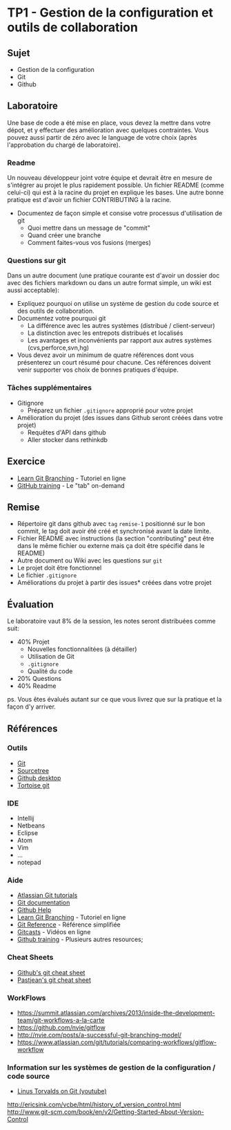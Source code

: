 # TP1 - Gestion de la configuration et outils de collaboration

## Sujet

- Gestion de la configuration
- Git
- Github

## Laboratoire

Une base de code a été mise en place, vous devez la mettre dans votre dépot, et y effectuer des amélioration avec quelques contraintes. Vous pouvez aussi partir de zéro avec le language de votre choix (après l'approbation du chargé de laboratoire).

### Readme

Un nouveau développeur joint votre équipe et devrait être en mesure de s'intégrer au projet le plus rapidement possible. Un fichier README (comme celui-ci) qui est à la racine du projet en explique les bases. Une autre bonne pratique est d'avoir un fichier CONTRIBUTING à la racine.

- Documentez de façon simple et consise votre processus d'utilisation de git  
  - Quoi mettre dans un message de "commit"
  - Quand créer une branche
  - Comment faites-vous vos fusions (merges)

### Questions sur git

Dans un autre document (une pratique courante est d'avoir un dossier doc avec des fichiers markdown ou dans un autre format simple, un wiki est aussi acceptable):

- Expliquez pourquoi on utilise un système de gestion du code source et des outils de collaboration.
- Documentez votre pourquoi git
  - La différence avec les autres systèmes (distribué / client-serveur)
  - La distinction avec les entrepots distribués et localisés
  - Les avantages et inconvénients par rapport aux autres systèmes (cvs,perforce,svn,hg)
- Vous devez avoir un minimum de quatre références dont vous présenterez un court résumé pour chacune. Ces références doivent venir supporter vos choix de bonnes pratiques d'équipe.

### Tâches supplémentaires

- Gitignore
  - Préparez un fichier `.gitignore` approprié pour votre projet
- Amélioration du projet (des issues dans Github seront créées dans votre projet)
  - Requêtes d'API dans github
  - Aller stocker dans rethinkdb

## Exercice

- [Learn Git Branching](https://pcottle.github.io/learnGitBranching/) - Tutoriel en ligne
- [GitHub training](https://training.github.com/classes/developers/) - Le "tab" on-demand

## Remise

- Répertoire git dans github avec `tag` `remise-1` positionné sur le bon commit,
    le tag doit avoir été créé et synchronisé avant la date limite.
- Fichier README avec instructions (la section "contributing" peut être dans
    le même fichier ou externe mais ça doit être spécifié dans le README)
- Autre document ou Wiki avec les questions sur `git`
- Le projet doit être fonctionnel
- Le fichier `.gitignore`
- Améliorations du projet à partir des issues* créées dans votre projet

## Évaluation

Le laboratoire vaut 8% de la session, les notes seront distribuées comme suit:

- 40% Projet
  - Nouvelles fonctionnalitées (à détailler)
  - Utilisation de Git
  - `.gitignore`
  - Qualité du code
- 20% Questions
- 40% Readme

ps. Vous êtes évalués autant sur ce que vous livrez que sur la pratique et la façon
d'y arriver.

## Références

### Outils

- [Git](http://git-scm.com/)
- [Sourcetree](https://www.sourcetreeapp.com)
- [Github desktop](https://desktop.github.com/)
- [Tortoise git](https://tortoisegit.org/)

### IDE

- Intellij
- Netbeans
- Eclipse
- Atom
- Vim
- ...
- notepad

### Aide
- [Atlassian Git tutorials](https://www.atlassian.com/git/)
- [Git documentation](http://git-scm.com/doc)
- [Github Help](https://help.github.com/)
- [Learn Git Branching](https://pcottle.github.io/learnGitBranching/) - Tutoriel en ligne
- [Git Reference](http://gitref.org/) - Référence simplifiée
- [Gitcasts](http://gitcasts.com/) - Vidéos en ligne
- [Github training](https://training.github.com/) - Plusieurs  autres resources;

### Cheat Sheets

- [Github's git cheat sheet](https://training.github.com/kit/downloads/github-git-cheat-sheet.pdf)
- [Pastjean's git cheat sheet](https://github.com/pastjean/git-cheat-sheet)

### WorkFlows
- https://summit.atlassian.com/archives/2013/inside-the-development-team/git-workflows-a-la-carte
- https://github.com/nvie/gitflow
- http://nvie.com/posts/a-successful-git-branching-model/
- https://www.atlassian.com/git/tutorials/comparing-workflows/gitflow-workflow

### Information sur les systèmes de gestion de la configuration / code source

- [Linus Torvalds on Git (youtube)](https://www.youtube.com/watch?v=4XpnKHJAok8)

http://ericsink.com/vcbe/html/history_of_version_control.html
http://www.git-scm.com/book/en/v2/Getting-Started-About-Version-Control
